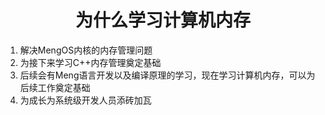 <h1><center>为什么学习计算机内存</center></h1>

1. 解决MengOS内核的内存管理问题
2. 为接下来学习C++内存管理奠定基础
3. 后续会有Meng语言开发以及编译原理的学习，现在学习计算机内存，可以为后续工作奠定基础
4. 为成长为系统级开发人员添砖加瓦

